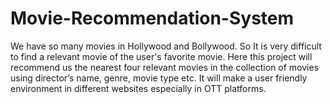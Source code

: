 # Movie-Recommendation-System
We have so many movies in Hollywood and Bollywood. So It is very difficult to find a relevant movie of the user's favorite movie.  Here this project will recommend us the nearest four relevant movies in the collection of movies using director’s name, genre, movie type etc. It will make a user friendly environment in different websites especially in OTT platforms.
